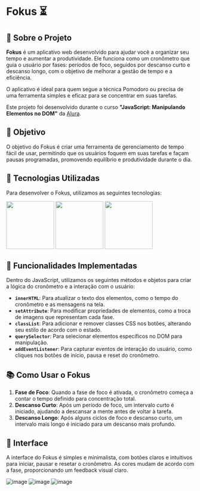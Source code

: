 # Fokus ⏳

## 📜 Sobre o Projeto

**Fokus** é um aplicativo web desenvolvido para ajudar você a organizar seu tempo e aumentar a produtividade. Ele funciona como um cronômetro que guia o usuário por fases: períodos de foco, seguidos por descanso curto e descanso longo, com o objetivo de melhorar a gestão de tempo e a eficiência.

O aplicativo é ideal para quem segue a técnica Pomodoro ou precisa de uma ferramenta simples e eficaz para se concentrar em suas tarefas.

Este projeto foi desenvolvido durante o curso **"JavaScript: Manipulando Elementos no DOM"** da [Alura](https://www.alura.com.br).

## 🎯 Objetivo

O objetivo do Fokus é criar uma ferramenta de gerenciamento de tempo fácil de usar, permitindo que os usuários foquem em suas tarefas e façam pausas programadas, promovendo equilíbrio e produtividade durante o dia.

## 🚀 Tecnologias Utilizadas

Para desenvolver o Fokus, utilizamos as seguintes tecnologias:

<div>
    <img src="https://logospng.org/download/html-5/logo-html-5-256.png" width="128" height="128">
    <img src="https://logospng.org/download/css-3/logo-css-3-256.png" width="128" height="128">
    <img src="https://logospng.org/download/javascript/logo-javascript-icon-256.png" width="128" height="128">
</div>

## 🔧 Funcionalidades Implementadas

Dentro do JavaScript, utilizamos os seguintes métodos e objetos para criar a lógica do cronômetro e a interação com o usuário:

- **`innerHTML`**: Para atualizar o texto dos elementos, como o tempo do cronômetro e as mensagens na tela.
- **`setAttribute`**: Para modificar propriedades de elementos, como a troca de imagens que representam cada fase.
- **`classList`**: Para adicionar e remover classes CSS nos botões, alterando seu estilo de acordo com o estado.
- **`querySelector`**: Para selecionar elementos específicos no DOM para manipulação.
- **`addEventListener`**: Para capturar eventos de interação do usuário, como cliques nos botões de início, pausa e reset do cronômetro.

## 📚 Como Usar o Fokus

1. **Fase de Foco**: Quando a fase de foco é ativada, o cronômetro começa a contar o tempo definido para concentração total.
2. **Descanso Curto**: Após um período de foco, um intervalo curto é iniciado, ajudando a descansar a mente antes de voltar à tarefa.
3. **Descanso Longo**: Após alguns ciclos de foco e descanso curto, um intervalo mais longo é iniciado para um descanso mais profundo.

## 🎨 Interface

A interface do Fokus é simples e minimalista, com botões claros e intuitivos para iniciar, pausar e resetar o cronômetro. As cores mudam de acordo com a fase, proporcionando um feedback visual claro.

![image](https://github.com/user-attachments/assets/9490c78b-9a6f-4680-b946-a8e61c3c39f1)
![image](https://github.com/user-attachments/assets/57dae5b2-c96f-4788-bb5a-83661f7d4ebc)
![image](https://github.com/user-attachments/assets/c7034001-bcf7-48a7-88b6-8d3cea57061d)
